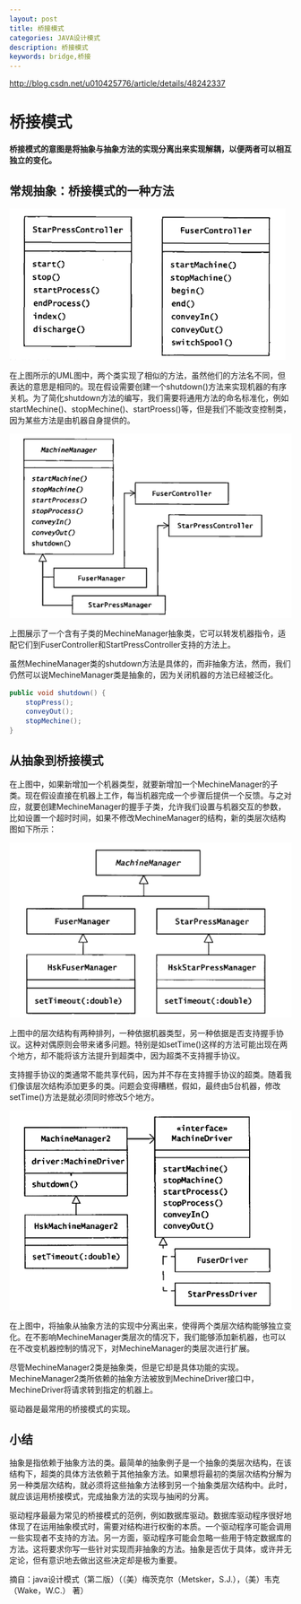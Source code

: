```yaml
---
layout: post
title: 桥接模式
categories: JAVA设计模式
description: 桥接模式
keywords: bridge,桥接
---
```

http://blog.csdn.net/u010425776/article/details/48242337

# 桥接模式

   **桥接模式的意图是将抽象与抽象方法的实现分离出来实现解耦，以便两者可以相互独立的变化。**
   
## 常规抽象：桥接模式的一种方法
   
![](/images/posts/design_pattern/bridge_1.png)

在上图所示的UML图中，两个类实现了相似的方法，虽然他们的方法名不同，但表达的意思是相同的。现在假设需要创建一个shutdown()方法来实现机器的有序关机。为了简化shutdown方法的编写，我们需要将通用方法的命名标准化，例如startMechine()、stopMechine()、startProess()等，但是我们不能改变控制类，因为某些方法是由机器自身提供的。

![](/images/posts/design_pattern/bridge_2.png)

上图展示了一个含有子类的MechineManager抽象类，它可以转发机器指令，适配它们到FuserController和StartPressController支持的方法上。

虽然MechineManager类的shutdown方法是具体的，而非抽象方法，然而，我们仍然可以说MechineManager类是抽象的，因为关闭机器的方法已经被泛化。

```java
public void shutdown() {
	stopPress();
	conveyOut();
	stopMechine();
}
```

## 从抽象到桥接模式

在上图中，如果新增加一个机器类型，就要新增加一个MechineManager的子类。现在假设直接在机器上工作，每当机器完成一个步骤后提供一个反馈。与之对应，就要创建MechineManager的握手子类，允许我们设置与机器交互的参数，比如设置一个超时时间，如果不修改MechineManager的结构，新的类层次结构图如下所示：

![](/images/posts/design_pattern/bridge_3.png)

上图中的层次结构有两种排列，一种依据机器类型，另一种依据是否支持握手协议。这种对偶原则会带来诸多问题。特别是如setTime()这样的方法可能出现在两个地方，却不能将该方法提升到超类中，因为超类不支持握手协议。

支持握手协议的类通常不能共享代码，因为并不存在支持握手协议的超类。随着我们像该层次结构添加更多的类。问题会变得糟糕，假如，最终由5台机器，修改setTime()方法是就必须同时修改5个地方。

![](/images/posts/design_pattern/bridge_4.png)

在上图中，将抽象从抽象方法的实现中分离出来，使得两个类层次结构能够独立变化。在不影响MechineManager类层次的情况下，我们能够添加新机器，也可以在不改变机器控制的情况下，对MechineManager的类层次进行扩展。

尽管MechineManager2类是抽象类，但是它却是具体功能的实现。MechineManager2类所依赖的抽象方法被放到MechineDriver接口中，MechineDriver将请求转到指定的机器上。

驱动器是最常用的桥接模式的实现。

## 小结

抽象是指依赖于抽象方法的类。最简单的抽象例子是一个抽象的类层次结构，在该结构下，超类的具体方法依赖于其他抽象方法。如果想将最初的类层次结构分解为另一种类层次结构，就必须将这些抽象方法移到另一个抽象类层次结构中。此时，就应该运用桥接模式，完成抽象方法的实现与抽闲的分离。

驱动程序最最为常见的桥接模式的范例，例如数据库驱动。数据库驱动程序很好地体现了在运用抽象模式时，需要对结构进行权衡的本质。一个驱动程序可能会调用一些实现者不支持的方法。另一方面，驱动程序可能会忽略一些用于特定数据库的方法。这将要求你写一些针对实现而非抽象的方法。抽象是否优于具体，或许并无定论，但有意识地去做出这些决定却是极为重要。












摘自：java设计模式（第二版）（（美）梅茨克尔（Metsker，S.J.），（美）韦克（Wake，W.C.） 著）

